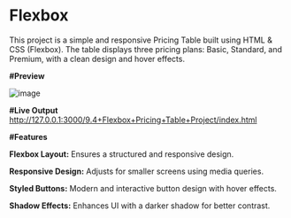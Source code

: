 # Flexbox

This project is a simple and responsive Pricing Table built using HTML & CSS (Flexbox). The table displays three pricing plans: Basic, Standard, and Premium, with a clean design and hover effects.

**#Preview**

![image](https://github.com/user-attachments/assets/ce111669-7c7d-406e-82c4-875421f0dd6b)

**#Live Output**
http://127.0.0.1:3000/9.4+Flexbox+Pricing+Table+Project/index.html

**#Features**

**Flexbox Layout:** Ensures a structured and responsive design.

**Responsive Design:** Adjusts for smaller screens using media queries.

**Styled Buttons:** Modern and interactive button design with hover effects.

**Shadow Effects:** Enhances UI with a darker shadow for better contrast.
